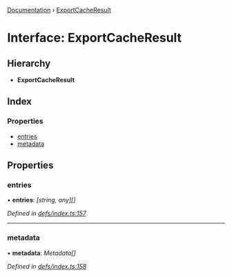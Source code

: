[Documentation](../README.md) › [ExportCacheResult](exportcacheresult.md)

# Interface: ExportCacheResult

## Hierarchy

* **ExportCacheResult**

## Index

### Properties

* [entries](exportcacheresult.md#entries)
* [metadata](exportcacheresult.md#metadata)

## Properties

###  entries

• **entries**: *[string, any][]*

*Defined in [defs/index.ts:157](https://github.com/badbatch/graphql-box/blob/1d38e3b/packages/cache-manager/src/defs/index.ts#L157)*

___

###  metadata

• **metadata**: *Metadata[]*

*Defined in [defs/index.ts:158](https://github.com/badbatch/graphql-box/blob/1d38e3b/packages/cache-manager/src/defs/index.ts#L158)*
